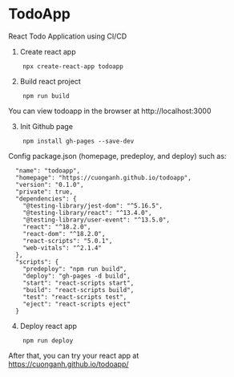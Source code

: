 # TodoApp
React Todo Application using CI/CD

1. Create react app
``` 
    npx create-react-app todoapp
```
2. Build react project
```
    npm run build
```
You can view todoapp in the browser at http://localhost:3000

3. Init Github page
```
    npm install gh-pages --save-dev
```
Config package.json (homepage, predeploy, and deploy) such as:
```
  "name": "todoapp",
  "homepage": "https://cuonganh.github.io/todoapp",
  "version": "0.1.0",
  "private": true,
  "dependencies": {
    "@testing-library/jest-dom": "^5.16.5",
    "@testing-library/react": "^13.4.0",
    "@testing-library/user-event": "^13.5.0",
    "react": "^18.2.0",
    "react-dom": "^18.2.0",
    "react-scripts": "5.0.1",
    "web-vitals": "^2.1.4"
  },
  "scripts": {
    "predeploy": "npm run build",
    "deploy": "gh-pages -d build",
    "start": "react-scripts start",
    "build": "react-scripts build",
    "test": "react-scripts test",
    "eject": "react-scripts eject"
  }
```
4. Deploy react app
```
    npm run deploy
```
After that, you can try your react app at https://cuonganh.github.io/todoapp/